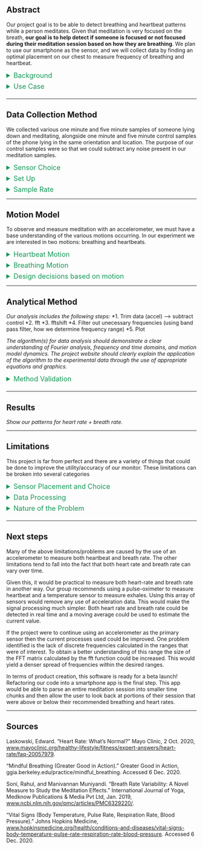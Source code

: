 ## <a id="Abstract"></a> Abstract ##

Our project goal is to be able to detect breathing and heartbeat patterns while a person meditates. 
Given that meditation is very focused on the breath, 
**our goal is to help detect if someone is focused or not focused during their meditation session based on how they are breathing**. 
We plan to use our smartphone as the sensor, and we will collect data by finding an optimal placement on our chest to measure frequency of breathing and heartbeat.

<details style="padding-bottom:8px; border:none;">
  <summary style="font-size:18px; color:#159957;" onfocus = "this.style.outline = 'none'">Background</summary>
There are not many existing quantitative measures of meditation that are reliable. Electroencephalogram (EEG), the detection of electrical activity in the brain, and heart rate variability (HRV) are two existing methods, though they are both responses that take a long time to detect patterns from. Breath rate, however, is a measure that is controlled by meditation and can have changes detected over a short period of time.
</details>

<details style="padding-bottom:8px; border:none;">
  <summary style="font-size:18px; color:#159957;" onfocus = "this.style.outline = 'none'">Use Case</summary>
We believe that we can help people new to meditation better understand their meditative patterns through breath rate detection and heart rate detection. Our app would be able to help those new to meditation re-focus themselves during the session if it detects their breath rate and heart rate are not stable (meaning they are not focused).
</details>

___

## <a id="Data_Collection"></a> Data Collection Method ##

We collected various one minute and five minute samples of someone lying down and meditating, alongside one minute and five minute control samples of the phone lying in the same orientation and location. The purpose of our control samples were so that we could subtract any noise present in our meditation samples.

<details style="margin-bottom:8px; border:none;">
  <summary style="font-size:18px; color:#159957;" onfocus = "this.style.outline = 'none'">Sensor Choice</summary>
  We chose to use a Pixel phone's accelerometer as our sensor. This selection was made primarily because we knew the focus of our project was on acceleration data. We also knew that for those new to meditation, a phone is often already present and used as a meditation guide. As such, we decided a phone was the most accessible and reliable sensor for the purposes of this project. 
  
  The phone was oriented with the following axes:

<img src="images/phone_orien.png" width="300"/>
</details>

<details style="margin-bottom:8px; border:none;">
  <summary style="font-size:18px; color:#159957;" onfocus = "this.style.outline = 'none'">Set Up</summary>
  
  <img src="images/nathan_side.jpg" width="300"/> <img src="images/nathan_top.jpg" height="225"/> 
  
  To collect data, we simply placed our sensor (the phone) on the chest of the person whose data is being collected. We found that the chest was the optimal placement compared to other places on the body, since it was where our sensor could register heartbeat and breathing.
</details>

<details style="margin-bottom:8px; border:none;">
  <summary style="font-size:18px; color:#159957;" onfocus = "this.style.outline = 'none'">Sample Rate</summary>
  Given the fact that heartbeat is about 0.66 - 1.33 Hz and breath rate is about 0.16 - 0.25 Hz, we wanted a sample rate greater than those ranges to make sure it could pick up both patterns. We started off with data sampled at 10 Hz and then transitioned to 50 Hz after discovering (through trial and error) that data sampled at 50 Hz gave us more data points to analyze.
</details>

___

## <a id="Motion_Model"></a> Motion Model ##
To observe and measure meditation with an accelerometer, we must have a base understanding of the various motions occurring. In our experiment we are interested in two motions: breathing and heartbeats. 

<details style="margin-bottom:8px; border:none;">
  <summary style="font-size:18px; color:#159957;">Heartbeat Motion</summary>
Heartbeats are easily measured by one’s own fingers. We can sense the “pulse” of increased blood flow in our veins. The accelerometer seeks to do something extremely similar. If the accelerometer was positioned normal to the heartbeat (so that the movement due to heartbeat was in 1 axis) we would expect the phone to accelerate up and down due to the change of blood flow.

One cycle, or one heartbeat, should correspond to one period of our acceleration normal to the heartbeat. From our research we know that the heart rate of individuals in meditation to be between 50-100 bpm[SOURCE NUM]. This means that we can expect to see this 50-100bpm (.8-1.6hz) signal present in our acceleration data.

The above analysis is based on the fact that the phone is positioned normal to the observed motion. Our sensor choice does not gurantee this. For this reason, we expect to see accelerations matching these frequencies in all axes.
</details>

<details style="margin-bottom:8px; border:none;">
  <summary style="font-size:18px; color:#159957;" onfocus = "this.style.outline = 'none'">Breathing Motion</summary>
Breathing is arguably more complex motion than the heartbeat, one reason is since it can be controlled by the individual. Our experiment seeks to measure the rise and fall of the subject’s chest while breathing. This motion should also be cyclical in nature. 

We can expect an acceleration while inhaling and corresponding acceleration when exhaling. This means that we should large amounts of the frequencies with the breathing rate (.1-.5hz)[SOURCE] Once again this motion should be primarily recorded in one axis. However, the phone will not be placed perfectly on the body so we can expect to see corresponding signals/frequencies in all axes.

The motion of breathing causes the phone to move much more than a heartbeat. This will cause the sensor to potentially move throughout measurement collection. This could introduce error into our data. 

We expect a raw acceleration plot to look something like this:

<img src="images/sim_time.jpg" width="400"/>

***Generated wave with .95hz(heartbeat) and .2hz(breathrate) sine waves ***
</details>

<details style="margin-bottom:8px; border:none;">
  <summary style="font-size:18px; color:#159957;" onfocus = "this.style.outline = 'none'">Design decisions based on motion</summary>
  
We chose to position the accelerometer directly overtop the heart in hopes of being able to capture the heartbeat (the accelerations from the heartbeat will be of much smaller magnitude than breathing). This placement will allow the monitoring of breath rate at the same time as the heart rate and will minimize other unwanted sensor movements like someone flexing their abs or moving their neck. This position will also have a near zero angular velocity as almost all of the movement is normal to the phone and doesn’t change its rotation around any axes.
</details>

___

## <a id="Analytical_Method"></a> Analytical Method ##
*Our analysis includes the following steps:*
*1. Trim data (accel) --> subtract control
*2. fft
*3. fftshift
*4. Filter out unecessary frequencies (using band pass filter, how we determine frequency range)
*5. Plot

*The algorithm(s) for data analysis should demonstrate a clear understanding of Fourier analysis, frequency and time domains, and motion model dynamics. The project website should clearly explain the application of the algorithm to the experimental data through the use of appropriate equations and graphics.*

<details style="padding-bottom:8px; border:none;">
  <summary style="font-size:18px; color:#159957;" onfocus = "this.style.outline = 'none'">Method Validation</summary>
To validate our method we performed a first pass analysis on a constructed signal with the frequencies of interest.
Below is a plot of the signal generated in the time domain. This signal has both a .95 hz and 0.2 hz signal in the dataset. These two frequencies represent a heart and breath rate respectively. 

<img src="images/sim_time.png" width="400"/> 

***Time domain plot of simulated signal w/noise (.2hz and .95 hz signals)***

This signal is then converted into the frequency showing using Matlab’s FFT (Fast Fourier Transform) function ()[INSERT LINK]. This indicates how much of a certain frequency is present in a sample. Below is the figure generated from the FFT function. This signal has been shifted into the frequency domain (hz).

<img src="images/sim_freq.png" width="400"/> 

***Frequency domain plot of simulated signal***

This plot informs us of several things. We do indeed see the presence of the frequencies of interest. Interestingly, there is no maximum amplitude centered around the 0.95hz value. Instead it appears that there are sligh spikes at .9 and 1 hz. This case shows the shortcoming of our process. In the case where a frequency is present in our signal but not aligned with the frequencies used in the fft function the “real” frequency can be masked.

One idea we had was to remedy this problem by using the additional parameter that controls the size of the matrix used to calculate the fft of our signal (https://www.mathworks.com/help/matlab/ref/fft.html#f83-998360-n)[https://www.mathworks.com/help/matlab/ref/fft.html#f83-998360-n]. This parameter could generate more points between a given range in our plot and allow us to look at a more dense range of frequencies.

<img src="images/sim_freq.png" width="00"/> <img src="images/sim_freq_double.png" width="400"/> 

***Above are two plots showing the same frequency domain plot using fft(x, length(x)) and fft(x, 2*length(x)) respectively***

These graphics show that while this doesn’t create the ideal behavior(other noise in the signal seems to be increased), it does create spikes centered around the expected values at .2 and .95hz. Unfortunately, this yields other spikes in non-interesting frequencies. Adjusting the __N__ parameter is worth testing, however, from this data a simple weighted average of the regions of interest would yield the same peak.

Another problem we have identified is the fact that the frequencies will change over time.

In order to understand what our fft would do to an input signal with a varying frequency 
TBC
</details>

___

## <a id="Results"></a>Results ##
*Show our patterns for heart rate + breath rate.*

___

## <a id="Limitations"></a> Limitations ##

This project is far from perfect and there are a variety of things that could be done to improve the utility/accuracy of our monitor. These limitations can be broken into several categories

<details style="padding-bottom:8px; border:none;">
  <summary style="font-size:18px; color:#159957;" onfocus = "this.style.outline = 'none'">Sensor Placement and Choice</summary>

  <ul>
    <li>Using an accelerometer as a measurement device requires consistent orientation of the device. For this reason our datasets are likely different between samples.</li>
    <li>Accelerometers are by no means the most effective way to measure heartbeat or breath-rate. (a pulse oximeter and computer vision might yield better results respectively)</li>
    <li>Components of the motion from breathing are present in all 3 axes. This makes computations either more difficult, or more error-prone</li>
    <li>Other frequencies (yawning, swallowing, fidgeting will also be picked up by the accelerometer)</li>
  </ul>

</details>

<details style="padding-bottom:8px; border:none;">
  <summary style="font-size:18px; color:#159957;" onfocus = "this.style.outline = 'none'">Data Processing</summary>

  <ul>
    <li>Fourier transforms of time chunks yield presence of certain frequencies (not every frequency). This may makes our breath rate and heart rate detection difficult as we are choosing one frequency with the highest amplitude out of a small number (see figures)</li>
    <li>Raw accelerometer data is unfiltered</li>
    <li>Limited in sampling frequency between 10-100hz</li>
  </ul>

</details>

<details style="padding-bottom:8px; border:none;">
  <summary style="font-size:18px; color:#159957;" onfocus = "this.style.outline = 'none'">Nature of the Problem</summary>

  <ul>
    <li>People breathe very differently. Breathing through your nose vs mouth or diaphragm yields very different accelerometer plots</li>
    <li>The frequencies we are measuring change over time, we attempt to combat this by looking at small time steps</li>
    <li>Breathing frequencies are quite low and variable which requires us to have large samples</li>
    <li>Breath rate can be controlled more than heart rate, which yields inconsistent signals</li>
    <li>While meditating heart rate generally slows and breath rate should become lower and less “aggressive”. This makes the input signal smaller and more difficult to read</li>
  </ul>

</details>

___

## <a id="Next_Steps"></a> Next steps ##
Many of the above limitations/problems are caused by the use of an accelerometer to measure both heartbeat and breath rate. The other limitations tend to fall into the fact that both heart rate and breath rate can vary over time.

Given this, it would be practical to measure both heart-rate and breath rate in another way. Our group recommends using a pulse-oximeter to measure heartbeat and a temperature sensor to measure exhales. Using this array of sensors would remove any use of acceleration data. This would make the signal processing much simpler. Both heart rate and breath rate could be detected in real time and a moving average could be used to estimate the current value.

If the project were to continue using an accelerometer as the primary sensor then the current processes used could be improved. One problem identified is the lack of discrete frequencies calculated in the ranges that were of interest. To obtain a better understanding of this range the size of the FFT matrix calculated by the fft function could be increased. This would yield a denser spread of frequencies within the desired ranges. 

In terms of product creation, this software is ready for a beta launch! Refactoring our code into a smartphone app is the final step. This app would be able to parse an entire meditation session into smaller time chunks and then allow the user to look back at portions of their session that were above or below their recommended breathing and heart rates.

___

## <a id="Sources"></a> Sources ##

Laskowski, Edward. “Heart Rate: What’s Normal?” Mayo Clinic, 2 Oct. 2020, www.mayoclinic.org/healthy-lifestyle/fitness/expert-answers/heart-rate/faq-20057979.

“Mindful Breathing (Greater Good in Action).” Greater Good in Action, ggia.berkeley.edu/practice/mindful_breathing. Accessed 6 Dec. 2020.

Soni, Rahul, and Manivannan Muniyandi. “Breath Rate Variability: A Novel Measure to Study the Meditation Effects.” International Journal of Yoga, Medknow Publications & Media Pvt Ltd, Jan. 2019, www.ncbi.nlm.nih.gov/pmc/articles/PMC6329220/.

“Vital Signs (Body Temperature, Pulse Rate, Respiration Rate, Blood Pressure).” Johns Hopkins Medicine, www.hopkinsmedicine.org/health/conditions-and-diseases/vital-signs-body-temperature-pulse-rate-respiration-rate-blood-pressure. Accessed 6 Dec. 2020.
